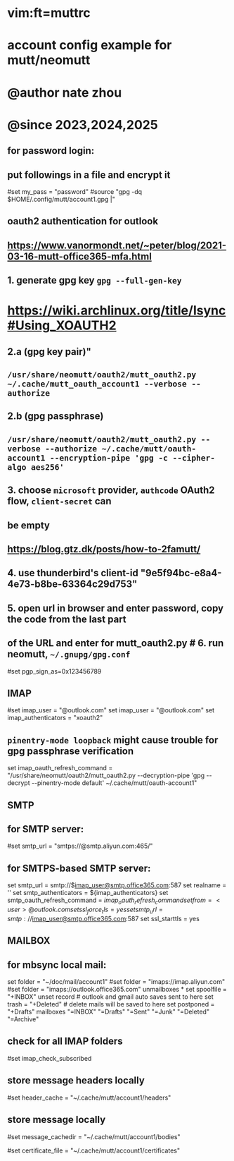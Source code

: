 # vim:ft=muttrc
# account config example for mutt/neomutt
# @author nate zhou
# @since 2023,2024,2025

## for password login:
## put followings in a file and encrypt it
#set my_pass = "password"
#source "gpg -dq $HOME/.config/mutt/account1.gpg |"

## oauth2 authentication for outlook
## https://www.vanormondt.net/~peter/blog/2021-03-16-mutt-office365-mfa.html
## 1. generate gpg key `gpg --full-gen-key`
# https://wiki.archlinux.org/title/Isync#Using_XOAUTH2
## 2.a (gpg key pair)"
##    `/usr/share/neomutt/oauth2/mutt_oauth2.py ~/.cache/mutt_oauth_account1 --verbose --authorize`
## 2.b (gpg passphrase)
##    `/usr/share/neomutt/oauth2/mutt_oauth2.py --verbose --authorize ~/.cache/mutt/oauth-account1 --encryption-pipe 'gpg -c --cipher-algo aes256'`
## 3. choose `microsoft` provider, `authcode` OAuth2 flow, `client-secret` can
##    be empty
## https://blog.gtz.dk/posts/how-to-2famutt/
## 4. use thunderbird's client-id "9e5f94bc-e8a4-4e73-b8be-63364c29d753"
## 5. open url in browser and enter password, copy the code from the last part
##    of the URL and enter for mutt_oauth2.py # 6. run neomutt, `~/.gnupg/gpg.conf`

#set pgp_sign_as=0x123456789

## IMAP
#set imap_user = "<user>@outlook.com"
set imap_user = "<user>@outlook.com"
set imap_authenticators = "xoauth2"
## `pinentry-mode loopback` might cause trouble for gpg passphrase verification
set imap_oauth_refresh_command = "/usr/share/neomutt/oauth2/mutt_oauth2.py --decryption-pipe 'gpg --decrypt --pinentry-mode default' ~/.cache/mutt/oauth-account1"

## SMTP
## for SMTP server:
#set smtp_url = "smtps://<user>@smtp.aliyun.com:465/"
## for SMTPS-based SMTP server:
set smtp_url = smtp://$imap_user@smtp.office365.com:587
set realname = '<user>'
set smtp_authenticators = ${imap_authenticators}
set smtp_oauth_refresh_command = ${imap_oauth_refresh_command}
set from=<user>@outlook.com
set ssl_force_tls = yes
set smtp_url=smtp://$imap_user@smtp.office365.com:587
set ssl_starttls = yes

## MAILBOX
## for mbsync local mail:
set folder = "~/doc/mail/account1"
#set folder = "imaps://imap.aliyun.com"
#set folder = "imaps://outlook.office365.com"
unmailboxes *
set spoolfile = "+INBOX"
unset record # outlook and gmail auto saves sent to here
set trash = "+Deleted" # delete mails will be saved to here
set postponed = "+Drafts"
mailboxes "=INBOX" "=Drafts" "=Sent" "=Junk" "=Deleted" "=Archive"

## check for all IMAP folders
#set imap_check_subscribed

## store message headers locally
#set header_cache = "~/.cache/mutt/account1/headers"
## store message locally
#set message_cachedir = "~/.cache/mutt/account1/bodies"

#set certificate_file = "~/.cache/mutt/account1/certificates"
